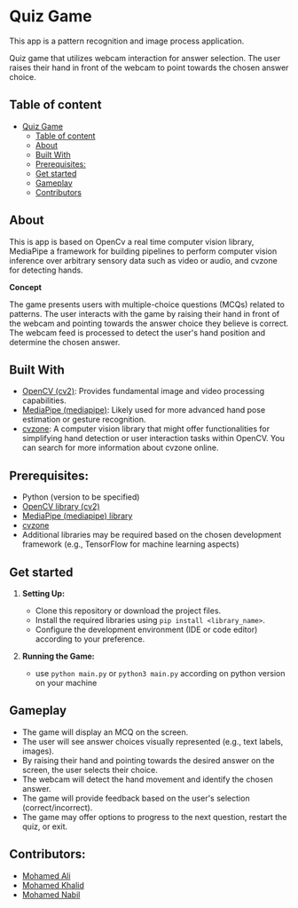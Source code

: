 # Quiz Game
This app is a pattern recognition and image process application.

Quiz game that utilizes webcam interaction for answer selection. The user raises their hand in front of the webcam to point towards the chosen answer choice.

## Table of content
- [Quiz Game](#quiz-game)
  - [Table of content](#table-of-content)
  - [About](#about)
  - [Built With](#built-with)
  - [Prerequisites:](#prerequisites)
  - [Get started](#get-started)
  - [Gameplay](#gameplay)
  - [Contributors](#contributors)

## About
This is app is based on OpenCv a real time computer vision library, MediaPipe a framework for building pipelines to perform computer vision inference over arbitrary sensory data such as video or audio, and cvzone for detecting hands.

**Concept**

The game presents users with multiple-choice questions (MCQs) related to patterns. The user interacts with the game by raising their hand in front of the webcam and pointing towards the answer choice they believe is correct. The webcam feed is processed to detect the user's hand position and determine the chosen answer.

## Built With
* [OpenCV (cv2)](https://opencv.org/): Provides fundamental image and video processing capabilities.
* [MediaPipe (mediapipe)](https://github.com/google/mediapipe): Likely used for more advanced hand pose estimation or gesture recognition.
* [cvzone](https://github.com/cvzone/cvzone): A computer vision library that might offer functionalities for simplifying hand detection or user interaction tasks within OpenCV. You can search for more information about cvzone online. 


## Prerequisites:
* Python (version to be specified)
* [OpenCV library (cv2)](https://opencv.org/)
* [MediaPipe (mediapipe) library](https://github.com/google/mediapipe)
* [cvzone](https://github.com/cvzone/cvzone)
* Additional libraries may be required based on the chosen development framework (e.g., TensorFlow for machine learning aspects)

## Get started
1. **Setting Up:**
    * Clone this repository or download the project files.
    * Install the required libraries using `pip install <library_name>`.
    * Configure the development environment (IDE or code editor) according to your preference.

2. **Running the Game:**
    * use `python main.py` or `python3 main.py` according on python version on your machine

## Gameplay
* The game will display an MCQ on the screen.
* The user will see answer choices visually represented (e.g., text labels, images).
* By raising their hand and pointing towards the desired answer on the screen, the user selects their choice.
* The webcam will detect the hand movement and identify the chosen answer.
* The game will provide feedback based on the user's selection (correct/incorrect).
* The game may offer options to progress to the next question, restart the quiz, or exit.

## Contributors:

* [Mohamed Ali](https://github.com/MohamedAli00949)
* [Mohamed Khalid](https://github.com/mohamedtsx)
* [Mohamed Nabil](https://github.com/muhmmadnabil)
